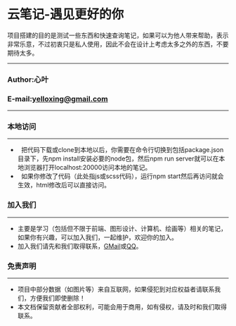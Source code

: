 # 云笔记-遇见更好的你

项目搭建的目的是测试一些东西和快速查询笔记，如果可以为他人带来帮助，表示非常乐意，不过初衷只是私人使用，因此不会在设计上考虑太多之外的东西，不要期待太多。

****
### Author:心叶
### E-mail:yelloxing@gmail.com
****

### 本地访问
------
*   把代码下载或clone到本地以后，你需要在命令行切换到包括package.json目录下，先npm install安装必要的node包，然后npm run server就可以在本地浏览器打开localhost:20000访问本地的笔记。
*   如果你修改了代码（此处指js或scss代码），运行npm start然后再访问就会生效，html修改后可以直接访问。

### 加入我们
------
*   主要是学习（包括但不限于前端、图形设计、计算机、绘画等）相关的笔记，如果你有兴趣，可以加入我们，一起维护，欢迎你的加入。
*   加入我们请先和我们取得联系，<a href="mailto:yelloxing@gmail.com?subject=意见反馈（云笔记-只为遇见更好的你）">GMail</a>或<a href="http://wpa.qq.com/msgrd?v=3&uin=1276327934&site=云笔记-遇见更好的你&menu=yes" title='联系我们' target="_blank">QQ</a>。

### 免责声明
------
*   项目中部分数据（如图片等）来自互联网，如果侵犯到对应权益者请联系我们，方便我们即使删除！
*   本文档保留贡献者全部权利，可能会用于商用，如有侵权，请及时和我们取得联系。
